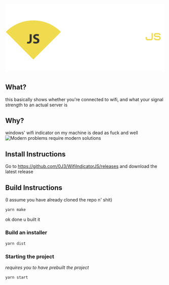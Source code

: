 # ![WifiIndicatorJS Banner](Icons/Banner.png)

## What?

this basically shows whether you're connected to wifi, and what your signal strength to an actual server is

## Why?

windows' wifi indicator on my machine is dead as fuck and well
![Modern problems require modern solutions](https://en.meming.world/images/en/4/4a/Modern_Problems_Require_Modern_Solutions.jpg)

## Install Instructions
Go to https://github.com/0J3/WifiIndicatorJS/releases and download the latest release

## Build Instructions

(I assume you have already cloned the repo n' shit)

```bash
yarn make
```

ok done u built it

### Build an installer
```bash
yarn dist
```

### Starting the project
*requires you to have prebuilt the project*

```bash
yarn start
```
